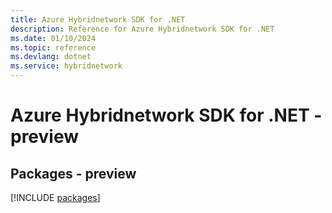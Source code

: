 ```yaml
---
title: Azure Hybridnetwork SDK for .NET
description: Reference for Azure Hybridnetwork SDK for .NET
ms.date: 01/10/2024
ms.topic: reference
ms.devlang: dotnet
ms.service: hybridnetwork
---
```

# Azure Hybridnetwork SDK for .NET - preview
## Packages - preview
[!INCLUDE [packages](hybridnetwork-index.md)]